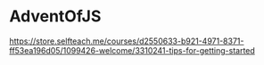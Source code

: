 # AdventOfJS
https://store.selfteach.me/courses/d2550633-b921-4971-8371-ff53ea196d05/1099426-welcome/3310241-tips-for-getting-started
